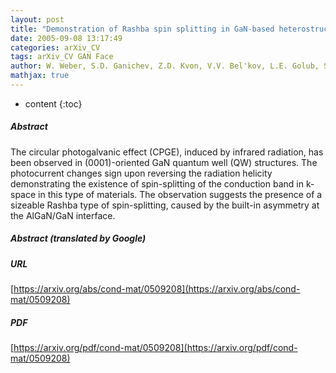 ```yaml
---
layout: post
title: "Demonstration of Rashba spin splitting in GaN-based heterostructures"
date: 2005-09-08 13:17:49
categories: arXiv_CV
tags: arXiv_CV GAN Face
author: W. Weber, S.D. Ganichev, Z.D. Kvon, V.V. Bel'kov, L.E. Golub, S.N. Danilov, D. Weiss, W. Prettl, Hyun-Ick Cho, Jung-Hee Lee
mathjax: true
---
```


* content
{:toc}

##### Abstract
The circular photogalvanic effect (CPGE), induced by infrared radiation, has been observed in (0001)-oriented GaN quantum well (QW) structures. The photocurrent changes sign upon reversing the radiation helicity demonstrating the existence of spin-splitting of the conduction band in k-space in this type of materials. The observation suggests the presence of a sizeable Rashba type of spin-splitting, caused by the built-in asymmetry at the AlGaN/GaN interface.

##### Abstract (translated by Google)


##### URL
[https://arxiv.org/abs/cond-mat/0509208](https://arxiv.org/abs/cond-mat/0509208)

##### PDF
[https://arxiv.org/pdf/cond-mat/0509208](https://arxiv.org/pdf/cond-mat/0509208)

